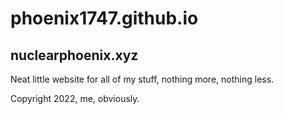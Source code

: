 # phoenix1747.github.io

## nuclearphoenix.xyz

Neat little website for all of my stuff, nothing more, nothing less.

Copyright 2022, me, obviously.
